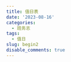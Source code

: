 ```yaml
---
title: 值日表
date: '2023-08-16'
categories:
  - 班务志
tags:
  - 值日
slug: begin2
disable_comments: true
---
```




